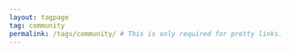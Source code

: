 ```yaml
---
layout: tagpage
tag: community 
permalink: /tags/community/ # This is only required for pretty links.
---
```

